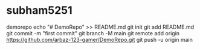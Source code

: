 # subham5251
demorepo
echo "# DemoRepo" >> README.md
git init
git add README.md
git commit -m "first commit"
git branch -M main
git remote add origin https://github.com/arbaz-123-gamer/DemoRepo.git
git push -u origin main

